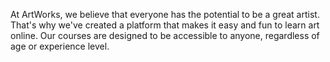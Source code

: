 At ArtWorks, we believe that everyone has the potential to be a great artist. That's why we've created a platform that makes it easy and fun to learn art online. Our courses are designed to be accessible to anyone, regardless of age or experience level.